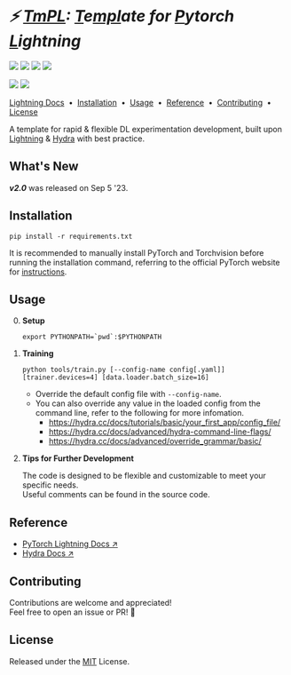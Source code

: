 # ***⚡ [TmPL](): [T]()e[mpl]()ate for [P]()ytorch [L]()ightning***

![](https://img.shields.io/badge/Python-3.8%2B-blue)
![](https://img.shields.io/badge/PyTorch-1.11%2B-red)
![](https://img.shields.io/badge/Lightning-2.0-blue)
![](https://img.shields.io/badge/Hydra-1.3-lightgrey)

[![](https://img.shields.io/github/license/npurson/tmpl)](LICENSE)
![](https://img.shields.io/badge/version-v2.0-blue)

[Lightning Docs](https://lightning.ai/docs/pytorch/stable/) &nbsp;•&nbsp;
[Installation](#installation) &nbsp;•&nbsp;
[Usage](#usage) &nbsp;•&nbsp;
[Reference](#reference) &nbsp;•&nbsp;
[Contributing](#contributing) &nbsp;•&nbsp;
[License](#license)

A template for rapid & flexible DL experimentation development, built upon [Lightning](https://lightning.ai/) & [Hydra](https://hydra.cc/) with best practice.

## What's New

***v2.0*** was released on Sep 5 '23.

## Installation

```
pip install -r requirements.txt
```

It is recommended to manually install PyTorch and Torchvision before running the installation command, referring to the official PyTorch website for [instructions](https://pytorch.org/get-started/locally/).

## Usage

0. **Setup**

    ```shell
    export PYTHONPATH=`pwd`:$PYTHONPATH
    ```

1. **Training**

    ```shell
    python tools/train.py [--config-name config[.yaml]] [trainer.devices=4] [data.loader.batch_size=16]
    ```

    * Override the default config file with `--config-name`.
    * You can also override any value in the loaded config from the command line, refer to the following for more infomation.
        * https://hydra.cc/docs/tutorials/basic/your_first_app/config_file/
        * https://hydra.cc/docs/advanced/hydra-command-line-flags/
        * https://hydra.cc/docs/advanced/override_grammar/basic/

2. **Tips for Further Development**

    The code is designed to be flexible and customizable to meet your specific needs. \
    Useful comments can be found in the source code.

## Reference

- [PyTorch Lightning Docs ↗](https://lightning.ai/docs/pytorch/stable/)
- [Hydra Docs ↗](https://hydra.cc/docs/intro/)

## Contributing

Contributions are welcome and appreciated! \
Feel free to open an issue or PR! 🎉

## License

Released under the [MIT](LICENSE) License.
